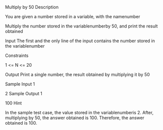 Multiply by 50 
Description

You are given a number stored in a variable, with the namenumber

Multiply the number stored in the variablenumberby 50, and print the result obtained


Input
The first and the only line of the input contains the number stored in the variablenumber

Constraints

1 <= N <= 20


Output
Print a single number, the result obtained by multiplying it by 50


Sample Input 1 

2
Sample Output 1

100
Hint

In the sample test case, the value stored in the variablenumberis 2. After, multiplying by 50, the answer obtained is 100. Therefore, the answer obtained is 100.

